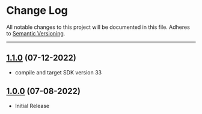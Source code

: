 # Change Log
All notable changes to this project will be documented in this file.
Adheres to [Semantic Versioning](http://semver.org/).

---

## [1.1.0](https://github.com/ngageoint/gars-android/releases/tag/1.1.0) (07-12-2022)

* compile and target SDK version 33

## [1.0.0](https://github.com/ngageoint/gars-android/releases/tag/1.0.0) (07-08-2022)

* Initial Release
